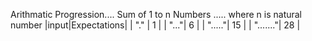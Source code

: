 Arithmatic Progression.... Sum of 1 to n Numbers ..... where n is natural number
|input|Expectations|
| "." | 1 |
| "..."| 6 |
| "....."| 15 |
| "......."| 28 |
